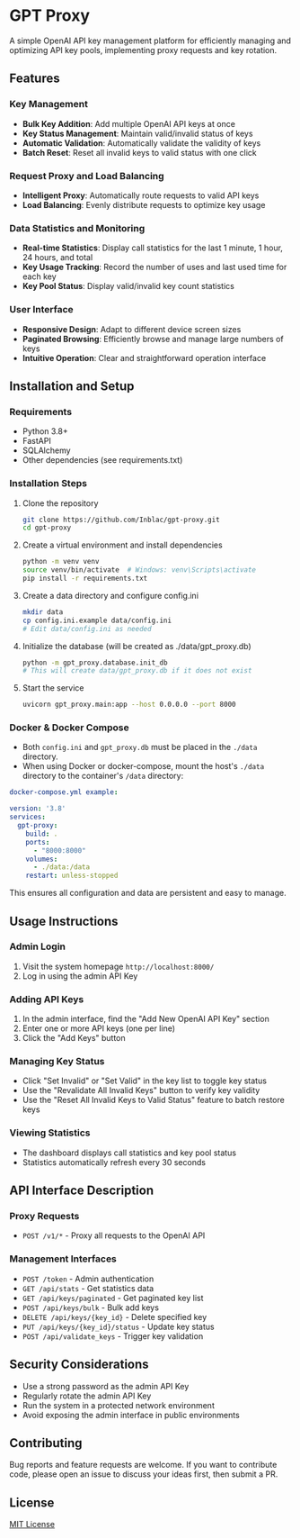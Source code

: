 # GPT Proxy

A simple OpenAI API key management platform for efficiently managing and optimizing API key pools, implementing proxy requests and key rotation.

## Features

### Key Management
- **Bulk Key Addition**: Add multiple OpenAI API keys at once
- **Key Status Management**: Maintain valid/invalid status of keys
- **Automatic Validation**: Automatically validate the validity of keys
- **Batch Reset**: Reset all invalid keys to valid status with one click

### Request Proxy and Load Balancing
- **Intelligent Proxy**: Automatically route requests to valid API keys
- **Load Balancing**: Evenly distribute requests to optimize key usage

### Data Statistics and Monitoring
- **Real-time Statistics**: Display call statistics for the last 1 minute, 1 hour, 24 hours, and total
- **Key Usage Tracking**: Record the number of uses and last used time for each key
- **Key Pool Status**: Display valid/invalid key count statistics

### User Interface
- **Responsive Design**: Adapt to different device screen sizes
- **Paginated Browsing**: Efficiently browse and manage large numbers of keys
- **Intuitive Operation**: Clear and straightforward operation interface

## Installation and Setup

### Requirements
- Python 3.8+
- FastAPI
- SQLAlchemy
- Other dependencies (see requirements.txt)

### Installation Steps

1. Clone the repository
   ```bash
   git clone https://github.com/Inblac/gpt-proxy.git
   cd gpt-proxy
   ```

2. Create a virtual environment and install dependencies
   ```bash
   python -m venv venv
   source venv/bin/activate  # Windows: venv\Scripts\activate
   pip install -r requirements.txt
   ```

3. Create a data directory and configure config.ini
   ```bash
   mkdir data
   cp config.ini.example data/config.ini
   # Edit data/config.ini as needed
   ```

4. Initialize the database (will be created as ./data/gpt_proxy.db)
   ```bash
   python -m gpt_proxy.database.init_db
   # This will create data/gpt_proxy.db if it does not exist
   ```

5. Start the service
   ```bash
   uvicorn gpt_proxy.main:app --host 0.0.0.0 --port 8000
   ```

### Docker & Docker Compose

- Both `config.ini` and `gpt_proxy.db` must be placed in the `./data` directory.
- When using Docker or docker-compose, mount the host's `./data` directory to the container's `/data` directory:

```yaml
docker-compose.yml example:

version: '3.8'
services:
  gpt-proxy:
    build: .
    ports:
      - "8000:8000"
    volumes:
      - ./data:/data
    restart: unless-stopped
```

This ensures all configuration and data are persistent and easy to manage.

## Usage Instructions

### Admin Login
1. Visit the system homepage `http://localhost:8000/`
2. Log in using the admin API Key

### Adding API Keys
1. In the admin interface, find the "Add New OpenAI API Key" section
2. Enter one or more API keys (one per line)
3. Click the "Add Keys" button

### Managing Key Status
- Click "Set Invalid" or "Set Valid" in the key list to toggle key status
- Use the "Revalidate All Invalid Keys" button to verify key validity
- Use the "Reset All Invalid Keys to Valid Status" feature to batch restore keys

### Viewing Statistics
- The dashboard displays call statistics and key pool status
- Statistics automatically refresh every 30 seconds

## API Interface Description

### Proxy Requests
- `POST /v1/*` - Proxy all requests to the OpenAI API

### Management Interfaces
- `POST /token` - Admin authentication
- `GET /api/stats` - Get statistics data
- `GET /api/keys/paginated` - Get paginated key list
- `POST /api/keys/bulk` - Bulk add keys
- `DELETE /api/keys/{key_id}` - Delete specified key
- `PUT /api/keys/{key_id}/status` - Update key status
- `POST /api/validate_keys` - Trigger key validation

## Security Considerations

- Use a strong password as the admin API Key
- Regularly rotate the admin API Key
- Run the system in a protected network environment
- Avoid exposing the admin interface in public environments

## Contributing

Bug reports and feature requests are welcome. If you want to contribute code, please open an issue to discuss your ideas first, then submit a PR.

## License

[MIT License](LICENSE) 